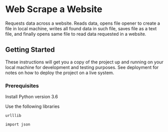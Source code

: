 # Web Scrape a Website
Requests data across a website. Reads data, opens file opener to create a file in local machine, writes all found data in such file, saves file as a text file, and finally opens same file to read data requested in a website.

## Getting Started
These instructions will get you a copy of the project up and running on your local machine for development and testing purposes. See deployment for notes on how to deploy the project on a live system.
 
### Prerequisites
Install Python version 3.6 

Use the following libraries
```
urlllib 

import json
```
